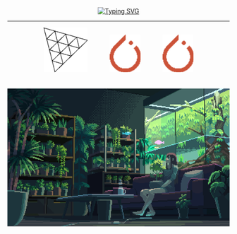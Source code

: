 <div align="center">
  <a href="https://git.io/typing-svg"><img src="https://readme-typing-svg.herokuapp.com?font=Fira+Code&pause=1000&center=true&vCenter=true&width=435&lines=Hey+Greetings!;Welcome+to+my+place!!;" alt="Typing SVG" /></a>
  <hr>
</div>
<div align="center">
  <img src="https://github.com/Jorgelzn/Jorgelzn/blob/main/media/three.png?raw=true" width="100"/>
  &emsp;&emsp;&emsp;
  <img src="https://github.com/Jorgelzn/Jorgelzn/blob/main/media/pytorch.png?raw=true" width="70"/>
  &emsp;&emsp;&emsp;
  <img src="https://github.com/Jorgelzn/Jorgelzn/blob/main/media/pytorch.png?raw=true" width="70"/>
<div>
<br><br>
<div align="center">
  <img src="https://github.com/Jorgelzn/Jorgelzn/blob/main/media/myplace.gif" align="center"/>
</div>


